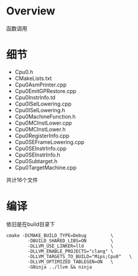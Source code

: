 # Overview

函数调用

# 细节


- Cpu0.h
- CMakeLists.txt
- Cpu0AsmPrinter.cpp
- Cpu0EmitGPRestore.cpp
- Cpu0InstrInfo.td
- Cpu0ISelLowering.cpp
- Cpu0ISelLowering.h
- Cpu0MachineFunction.h
- Cpu0MCInstLower.cpp
- Cpu0MCInstLower.h
- Cpu0RegisterInfo.cpp
- Cpu0SEFrameLowering.cpp
- Cpu0SEInstrInfo.cpp
- Cpu0SEInstrInfo.h
- Cpu0Subtarget.h
- Cpu0TargetMachine.cpp






共计16个文件




# 编译

依旧是在build目录下

```shell
cmake -DCMAKE_BUILD_TYPE=Debug         \
        -DBUILD_SHARED_LIBS=ON         \
        -DLLVM_USE_LINKER=lld          \
        -DLLVM_ENABLE_PROJECTS="clang" \
        -DLLVM_TARGETS_TO_BUILD="Mips;Cpu0"   \
        -DLLVM_OPTIMIZED_TABLEGEN=ON   \
        -GNinja ../llvm && ninja
```






